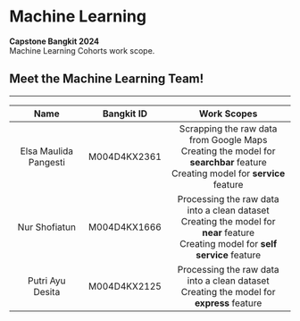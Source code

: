 # Machine Learning
**Capstone Bangkit 2024**  
Machine Learning Cohorts work scope.

## Meet the Machine Learning Team!

<hr>

|            Name           |  Bangkit ID  |            Work Scopes           |  
|:-------------------------:|:------------:|:--------------------------------:|
|   Elsa Maulida Pangesti   | M004D4KX2361 | Scrapping the raw data from Google Maps<br>  Creating the model for **searchbar** feature<br>  Creating model for **service** feature |
|       Nur Shofiatun       | M004D4KX1666 | Processing the raw data into a clean dataset<br>  Creating the model for **near** feature<br>  Creating model for **self service** feature |
|      Putri Ayu Desita     | M004D4KX2125 | Processing the raw data into a clean dataset<br>  Creating the model for **express** feature |
